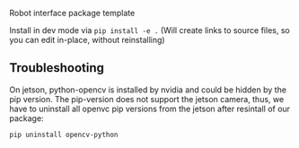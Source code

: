 Robot interface package template

Install in dev mode via `pip install -e .`
(Will create links to source files, so you can edit in-place, without reinstalling)

## Troubleshooting
On jetson, python-opencv is installed by nvidia and could be hidden by the pip version.
The pip-version does not support the jetson camera, thus, we have to uninstall all openvc pip versions from the jetson after resintall of our package:
```
pip uninstall opencv-python
```
